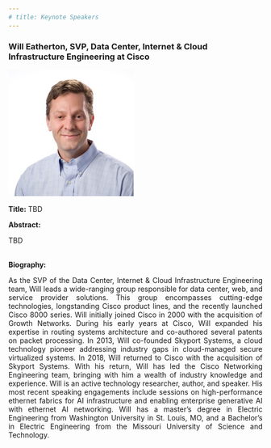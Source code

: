 ```yaml
---
# title: Keynote Speakers
---
```


### Will Eatherton, SVP, Data Center, Internet & Cloud Infrastructure Engineering at Cisco

<img src="/assets/img/cisco-will.jpg" style="width:auto; height:250px;">

**Title:** TBD

**Abstract:** 
<div style="text-align: justify; text-indent: 0em;">
TBD
</div>
<br>

**Biography:** 
<div style="text-align: justify; text-indent: 0em;">
As the SVP of the Data Center, Internet & Cloud Infrastructure Engineering team, Will leads a wide-ranging group responsible for data center, web, and service provider solutions. This group encompasses cutting-edge technologies, longstanding Cisco product lines, and the recently launched Cisco 8000 series.
Will initially joined Cisco in 2000 with the acquisition of Growth Networks. During his early years at Cisco, Will expanded his expertise in routing systems architecture and co-authored several patents on packet processing. In 2013, Will co-founded Skyport Systems, a cloud technology pioneer addressing industry gaps in cloud-managed secure virtualized systems. In 2018, Will returned to Cisco with the acquisition of Skyport Systems. With his return, Will has led the Cisco Networking Engineering team, bringing with him a wealth of industry knowledge and experience.
Will is an active technology researcher, author, and speaker. His most recent speaking engagements include sessions on high-performance ethernet fabrics for AI infrastructure and enabling enterprise generative AI with ethernet AI networking.
Will has a master’s degree in Electric Engineering from Washington University in St. Louis, MO, and a Bachelor’s in Electric Engineering from the Missouri University of Science and Technology.
</div>
